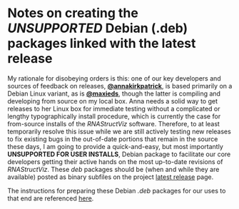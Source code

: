 # Notes on creating the *UNSUPPORTED* Debian (.deb) packages linked with the latest release 

My rationale for disobeying orders is this: one of our key developers and 
sources of feedback on releases, 
[**@annakirkpatrick**](https://github.com/annakirkpatrick), 
is based primarily on a Debian Linux variant, as is 
[**@maxieds**](https://github.com/maxieds), though the latter is compiling and 
developing from source on my local box. Anna needs a solid way to get 
releases to her Linux box for immediate testing without a complicated or 
lengthy typographically install procedure, which is currently the case for 
from-source installs of the *RNAStructViz* software. Therefore, to at least 
temporarily resolve this issue while we are still actively testing new 
releases to fix existing bugs in the out-of-date portions that remain in the 
source these days, I am going to provide a quick-and-easy, but 
most importantly **UNSUPPORTED FOR USER INSTALLS**, Debian package to 
facilitate our core developers getting their active hands on the most 
up-to-date revisions of *RNAStructViz*. These *deb* packages should be 
(when and while they are available) posted as binary subfiles on the project 
[latest release](https://github.com/gtDMMB/RNAStructViz/releases/latest) 
page. 

The instructions for preparing these Debian *.deb* packages for our uses 
to that end are referenced 
[here](https://coderwall.com/p/urkybq/how-to-create-debian-package-from-source). 
